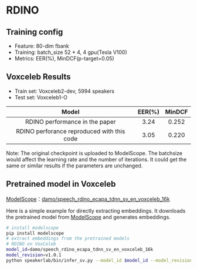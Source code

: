 # RDINO

## Training config
- Feature: 80-dim fbank
- Training: batch_size 52 * 4, 4 gpu(Tesla V100)
- Metrics: EER(%), MinDCF(p-target=0.05)

## Voxceleb Results
- Train set: Voxceleb2-dev, 5994 speakers
- Test set: Voxceleb1-O

| Model | EER(%) | MinDCF |
|:-----:|:------:|:------:|
| RDINO performance in the paper |  3.24  |  0.252 |
| RDINO perforance reproduced with this code |  3.05  |  0.220 |

Note: The original checkpoint is uploaded to ModelScope. The batchsize would affect the learning rate and the number of iterations. It could get the same or similar results if the parameters are unchanged.

## Pretrained model in Voxceleb
[ModelScope](https://www.modelscope.cn/home)：[damo/speech_rdino_ecapa_tdnn_sv_en_voxceleb_16k](https://www.modelscope.cn/models/damo/speech_rdino_ecapa_tdnn_sv_en_voxceleb_16k/summary)

Here is a simple example for directly extracting embeddings. It downloads the pretrained model from [ModelScope](https://www.modelscope.cn/models) and generates embeddings.
``` sh
# install modelscope
pip install modelscope
# extract embeddings from the pretrained models
# RDINO on VoxCeleb
model_id=damo/speech_rdino_ecapa_tdnn_sv_en_voxceleb_16k
model_revision=v1.0.1
python speakerlab/bin/infer_sv.py --model_id $model_id --model_revision $model_revision --wav_path $wav_path
```